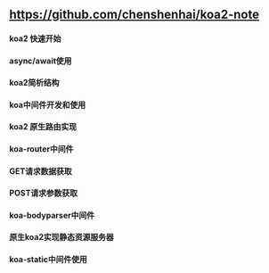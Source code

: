 ## https://github.com/chenshenhai/koa2-note

#### koa2 快速开始

#### async/await使用

#### koa2简析结构

#### koa中间件开发和使用

#### koa2 原生路由实现

#### koa-router中间件

#### GET请求数据获取

#### POST请求参数获取

#### koa-bodyparser中间件

#### 原生koa2实现静态资源服务器

#### koa-static中间件使用
####
####
####
####
####
####
####
####
####
####
####
####
####
####
####
####
####
####